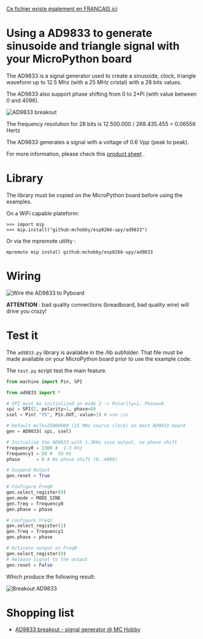 [Ce fichier existe également en FRANCAIS ici](readme.md)

# Using a AD9833 to generate sinusoide and triangle signal with your MicroPython board

The AD9833 is a signal generator used to create a sinusoide, clock, triangle waveform up to 12.5 Mhz (with a 25 MHz cristal) with a 28 bits values.

The AD9833 also support phase shifting from 0 to 2*Pi (with value between 0 and 4096).

![AD9833 breakout](docs/_static/ad9833.jpg)

The frequency resolution for 28 bits is 12.500.000 / 268.435.455 = 0.06556 Hertz

The AD9833 generates a signal with a voltage of 0.6 Vpp (peak to peak).

For more information, please check this [product sheet](http://shop.mchobby.be/product.php?id_product=1689) .

# Library

The library must be copied on the MicroPython board before using the examples.

On a WiFi capable plateform:

```
>>> import mip
>>> mip.install("github:mchobby/esp8266-upy/ad9833")
```

Or via the mpremote utility :

```
mpremote mip install github:mchobby/esp8266-upy/ad9833
```


# Wiring

![Wire the AD9833 to Pyboard](docs/_static/ad9833-to-pyboard.jpg)

__ATTENTION__ : bad quality connections (breadboard, bad quality wire) will drive you crazy!

# Test it

The `ad9833.py` library is available in the /lib subfolder. That file must be made available on your MicroPython board prior to use the example code.

The `test.py` script test the main feature.

``` python
from machine import Pin, SPI

from ad9833 import *

# SPI must be initialized on mode 2 -> Polarity=1, Phase=0
spi = SPI(2, polarity=1, phase=0)
ssel = Pin( "Y5", Pin.OUT, value=1) # use /ss

# Default mclk=25000000 (25 MHz source clock) on most AD9833 board
gen = AD9833( spi, ssel)

# Initialise the AD9833 with 1.3KHz sine output, no phase shift
frequency0 = 1300 #  1.3 Khz
frequency1 = 50 #  50 Hz
phase      = 0 # No phase shift (0..4096)

# Suspend Output
gen.reset = True

# Configure Freq0
gen.select_register(0)
gen.mode = MODE_SINE
gen.freq = frequency0
gen.phase = phase

# Configure Freq1
gen.select_register(1)
gen.freq = frequency1
gen.phase = phase

# Activate output on Freq0
gen.select_register(0)
# Release signal to the output
gen.reset = False
```
Which produce the following result:

![Breakout AD9833](docs/_static/ad9833_1300hz.jpg)

# Shopping list
* [AD9833 breakout - signal generator @ MC Hobby](http://shop.mchobby.be/product.php?id_product=1689)
